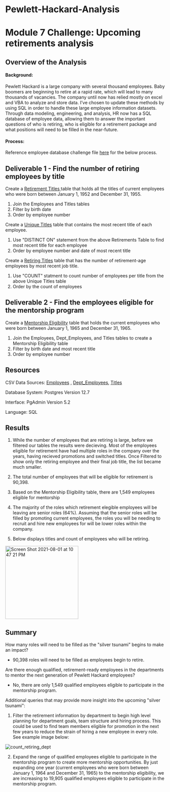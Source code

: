 # Pewlett-Hackard-Analysis

# Module 7 Challenge: Upcoming retirements analysis

## Overview of the Analysis 

#### Background: 

Pewlett Hackard is a large company with several thousand employees. Baby boomers are beginning to retire at a rapid rate, which will lead to many thousands of vacancies. The company until now has relied mostly on excel and VBA to analyze and store data. I’ve chosen to update these methods by using SQL in order to handle these large employee information datasets. Through data modeling, engineering, and analysis, HR now has a SQL database of employee data, allowing them to answer the important questions of who is retiring, who is eligible for a retirement package and what positions will need to be filled in the near-future.   

#### Process: 

Reference employee database challenge file [here](https://github.com/estridge2014/Pewlett-Hackard-Analysis/blob/main/Queries/Employee_Database_Challenge.sql) for the below process. 

## Deliverable 1 - Find the number of retiring employees by title

Create a [ Retirement Titles ](https://github.com/estridge2014/Pewlett-Hackard-Analysis/blob/main/Data/retirement_titles.csv)  table that holds all the titles of current employees who were born between January 1, 1952 and December 31, 1955.

1. Join the Employees and Titles tables
2. Filter by birth date
3. Order by employee number

Create a [Unique Titles](https://github.com/estridge2014/Pewlett-Hackard-Analysis/blob/main/Data/unique_titles.csv) table that contains the most recent title of each employee.

1. Use "DISTINCT ON" statement from the above Retirements Table to find most recent title for each employee
2. Order by employee number and date of most recent title

Create a [Retiring Titles](https://github.com/estridge2014/Pewlett-Hackard-Analysis/blob/main/Data/retiring_titles.csv) table that has the number of retirement-age employees by most recent job title.

1. Use "COUNT" statment to count number of employees per title from the above Unique Titles table
2. Order by the count of employees

## Deliverable 2 - Find the employees eligible for the mentorship program

Create a [Mentorship Eligibility](https://github.com/estridge2014/Pewlett-Hackard-Analysis/blob/main/Data/mentorship_eligibilty.csv) table that holds the current employees who were born between January 1, 1965 and December 31, 1965.

1. Join the Employees, Dept_Employees, and Titles tables to create a Mentorship Eligibility table
2. Filter by birth date and most recent title
3. Order by employee number

## Resources
CSV Data Sources: [Employees](https://github.com/estridge2014/Pewlett-Hackard-Analysis/blob/main/Data/employees.csv) , [Dept_Employees](https://github.com/estridge2014/Pewlett-Hackard-Analysis/blob/main/Data/dept_emp.csv), [Titles](https://github.com/estridge2014/Pewlett-Hackard-Analysis/blob/main/Data/titles.csv)

Database System: Postgres Version 12.7

Interface: PgAdmin Version 5.2

Language: SQL










## Results 

1. While the number of employees that are retiring is large, before we filtered our tables the results were decieving. Most of the employees eligible for retirement have had multiple roles in the company over the years, having recieved promotions and switched titles. Once Filtered to show only the retiring employee and their final job title, the list became much smaller.  

2. The total number of employees that will be eligible for retirement is 90,398.

3. Based on the Mentorship Eligibility table, there are 1,549 employees eligible for mentorship

4. The majority of the roles which retirement elegible employees will be leaving are senior roles (64%). Assuming that the senior roles will be filled by promoting current employees, the roles you will be needing to recruit and hire new employees for will be lower roles within the company. 

5. Below displays titles and count of employees who will be retiring. 

<img width="230" alt="Screen Shot 2021-08-01 at 10 47 21 PM" src="https://user-images.githubusercontent.com/84936545/127797949-6188097f-f53d-4ae5-b423-bcea348a7508.png">


## Summary 

How many roles will need to be filled as the "silver tsunami" begins to make an impact?

- 90,398 roles will need to be filled as employees begin to retire.

Are there enough qualified, retirement-ready employees in the departments to mentor the next generation of Pewlett Hackard employees?

- No, there are only 1,549 qualified employees eligible to participate in the mentorship program.

Additional queries that may provide more insight into the upcoming "silver tsunami":

1. Filter the retirement information by department to begin high level planning for department goals, team structure and hiring process. This could be used to find team members eligible for promotion in the next few years to reduce the strain of hiring a new employee in every role. See example image below:

![count_retiring_dept](https://github.com/estridge2014/Pewlett-Hackard-Analysis/assets/84936545/e3f98a1f-279c-4e13-a8e1-2fb36a2603ba)


2. Expand the range of qualified employees eligible to participate in the mentorship program to create more mentorship opportunities. By just expanding one year (current employees who were born between January 1, 1964 and December 31, 1965) to the mentorship eligibility, we are increasing to 19,905 qualified employees eligible to participate in the mentorship program.
